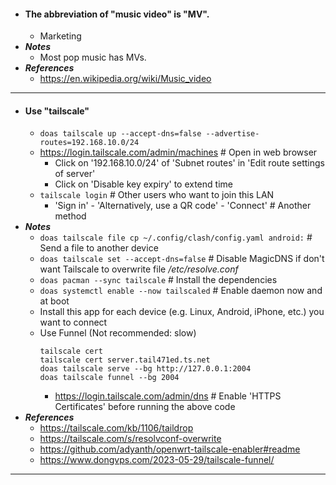 - #### The abbreviation of "music video" is "MV".
    - Marketing
- ***Notes***
    - Most pop music has MVs.
- ***References***
    - https://en.wikipedia.org/wiki/Music_video
- ---
- #### Use "tailscale"
    - `doas tailscale up --accept-dns=false --advertise-routes=192.168.10.0/24`
    - https://login.tailscale.com/admin/machines # Open in web browser
        - Click on '192.168.10.0/24' of 'Subnet routes' in 'Edit route settings of server'
        - Click on 'Disable key expiry' to extend time
    - `tailscale login` # Other users who want to join this LAN
        - 'Sign in' - 'Alternatively, use a QR code' - 'Connect' # Another method
- ***Notes***
    - `doas tailscale file cp ~/.config/clash/config.yaml android:` # Send a file to another device
    - `doas tailscale set --accept-dns=false` # Disable MagicDNS if don't want Tailscale to overwrite file */etc/resolve.conf*
    - `doas pacman --sync tailscale` # Install the dependencies
    - `doas systemctl enable --now tailscaled` # Enable daemon now and at boot
    - Install this app for each device (e.g. Linux, Android, iPhone, etc.) you want to connect
    - Use Funnel (Not recommended: slow)
      ```
      tailscale cert
      tailscale cert server.tail471ed.ts.net
      doas tailscale serve --bg http://127.0.0.1:2004
      doas tailscale funnel --bg 2004
      ```
        - https://login.tailscale.com/admin/dns # Enable 'HTTPS Certificates' before running the above code
- ***References***
    - https://tailscale.com/kb/1106/taildrop
    - https://tailscale.com/s/resolvconf-overwrite
    - https://github.com/adyanth/openwrt-tailscale-enabler#readme
    - https://www.dongvps.com/2023-05-29/tailscale-funnel/
- ---
